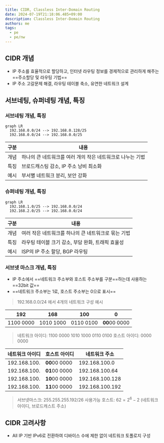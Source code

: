 ```yaml
---
title: CIDR, Classless Inter-Domain Routing
date: 2024-07-19T21:18:06.485+09:00
description: Classless Inter-Domain Routing
authors: me
tags:
  - pe
  - pe/nw
---
```


## CIDR 개념

- IP 주소를 효율적으로 할당하고, 인터넷 라우팅 정보를 경제적으로 관리하게 해주는 ==주소할당 및 라우팅 기법==
- IP 주소 고갈문제 해결, 라우팅 테이블 축소, 유연한 네트워크 설계

## 서브네팅, 슈퍼네팅 개념, 특징

### 서브네팅 개념, 특징

```mermaid
graph LR
  192.168.0.0/24 --> 192.168.0.128/25
  192.168.0.0/24 --> 192.168.0.0/25
```

| 구분 | 내용 |
| --- | --- |
| 개념 | 하나의 큰 네트워크를 여러 개의 작은 네트워크로 나누는 기법 |
| 특징 | 브로드캐스팅 감소, IP 주소 낭비 최소화 |
| 예시 | 부서별 네트워크 분리, 보안 강화 |

### 슈퍼네팅 개념, 특징

```mermaid
graph LR
  192.168.1.0/25 --> 192.168.0.0/24
  192.168.2.0/25 --> 192.168.0.0/24
```

| 구분 | 내용 |
| --- | --- |
| 개념 | 여러 작은 네트워크를 하나의 큰 네트워크로 묶는 기법 |
| 특징 | 라우팅 테이블 크기 감소, 부담 완화, 트래픽 효율성 |
| 예시 | ISP의 IP 주소 할당, BGP 라우팅 |

### 서브넷 마스크 개념, 특징

- IP 주소에서 ==네트워크 주소부와 호스트 주소부를 구분==하는데 사용하는 ==32bit 값==
- ==네트워크 주소부는 1로, 호스트 주소부는 0으로 표시==

> 192.168.0.0/24 에서 4개의 네트워크 구성 예시

| 192 | 168 | 100 | 0 |
| --- | --- | --- | --- |
| 1100 0000 | 1010 1000 | 0110 0100 | **00**00 0000 |

> 네트워크 아이디: 1100 0000 1010 1000 0110 0100
> 호스트 아이디: 0000 0000

| 네트워크 아이디 | 호스트 아이디 | 네트워크 주소 |
| --- | --- | --- |
| 192.168.100. | **00**00 0000 | 192.168.100.0 |
| 192.168.100. | **01**00 0000 | 192.168.100.64 |
| 192.168.100. | **10**00 0000 | 192.168.100.128 |
| 192.168.100. | **11**00 0000 | 192.168.100.192 |

> 서브넷마스크: 255.255.255.192/26
> 사용가능 호스트: $62 = 2^6 - 2$ (네트워크 아이디, 브로드캐스트 주소)

## CIDR 고려사항

- All IP 기반 IPv6로 전환하여 디바이스 수에 제한 없이 네트워크 토폴로지 구성
